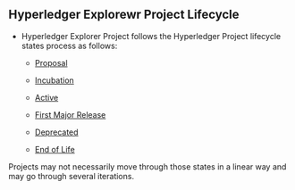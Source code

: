
<!-- (SPDX-License-Identifier: CC-BY-4.0) -->  <!-- Ensure there is a newline before, and after, this line -->

## Hyperledger Explorewr Project Lifecycle

- Hyperledger Explorer Project follows the Hyperledger Project lifecycle states process as follows:

   - [Proposal](proposal.md)

   - [Incubation](incubation.md)

   - [Active](active.md)

   - [First Major Release](first-major-release.md)

   - [Deprecated](deprecated.md)

   - [End of Life](end-of-life.md)

Projects may not necessarily move through those states in a linear way and may go through several iterations.

